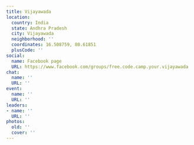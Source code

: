 ```yaml
---
title: Vijayawada
location:
  country: India
  state: Andhra Pradesh
  city: Vijayawada
  neighborhood: ''
  coordinates: 16.508759, 80.61851
  plusCode: ''
social:
  name: Facebook page
  URL: https://www.facebook.com/groups/free.code.camp.your.vijayawada
chat:
  name: ''
  URL: ''
event:
  name: ''
  URL: ''
leaders:
- name: ''
  URL: ''
photos:
  old: ''
  cover: ''
---
```

